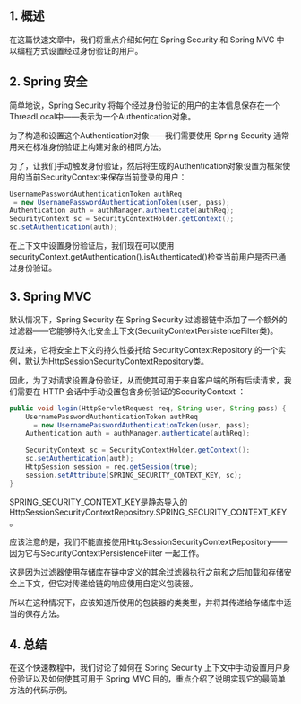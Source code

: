 ## 1. 概述

在这篇快速文章中，我们将重点介绍如何在 Spring Security 和 Spring MVC 中以编程方式设置经过身份验证的用户。

## 2. Spring 安全

简单地说，Spring Security 将每个经过身份验证的用户的主体信息保存在一个ThreadLocal中——表示为一个Authentication对象。

为了构造和设置这个Authentication对象——我们需要使用 Spring Security 通常用来在标准身份验证上构建对象的相同方法。

为了，让我们手动触发身份验证，然后将生成的Authentication对象设置为框架使用的当前SecurityContext来保存当前登录的用户：

```java
UsernamePasswordAuthenticationToken authReq
 = new UsernamePasswordAuthenticationToken(user, pass);
Authentication auth = authManager.authenticate(authReq);
SecurityContext sc = SecurityContextHolder.getContext();
sc.setAuthentication(auth);
```

在上下文中设置身份验证后，我们现在可以使用securityContext.getAuthentication().isAuthenticated()检查当前用户是否已通过身份验证。

## 3. Spring MVC

默认情况下，Spring Security 在 Spring Security 过滤器链中添加了一个额外的过滤器——它能够持久化安全上下文(SecurityContextPersistenceFilter类)。

反过来，它将安全上下文的持久性委托给 SecurityContextRepository 的一个实例，默认为HttpSessionSecurityContextRepository类。

因此，为了对请求设置身份验证，从而使其可用于来自客户端的所有后续请求，我们需要在 HTTP 会话中手动设置包含身份验证的SecurityContext ：

```java
public void login(HttpServletRequest req, String user, String pass) { 
    UsernamePasswordAuthenticationToken authReq
      = new UsernamePasswordAuthenticationToken(user, pass);
    Authentication auth = authManager.authenticate(authReq);
    
    SecurityContext sc = SecurityContextHolder.getContext();
    sc.setAuthentication(auth);
    HttpSession session = req.getSession(true);
    session.setAttribute(SPRING_SECURITY_CONTEXT_KEY, sc);
}
```

SPRING_SECURITY_CONTEXT_KEY是静态导入的HttpSessionSecurityContextRepository.SPRING_SECURITY_CONTEXT_KEY。

应该注意的是，我们不能直接使用HttpSessionSecurityContextRepository——因为它与SecurityContextPersistenceFilter 一起工作。

这是因为过滤器使用存储库在链中定义的其余过滤器执行之前和之后加载和存储安全上下文，但它对传递给链的响应使用自定义包装器。

所以在这种情况下，应该知道所使用的包装器的类类型，并将其传递给存储库中适当的保存方法。

## 4. 总结

在这个快速教程中，我们讨论了如何在 Spring Security 上下文中手动设置用户身份验证以及如何使其可用于 Spring MVC 目的，重点介绍了说明实现它的最简单方法的代码示例。